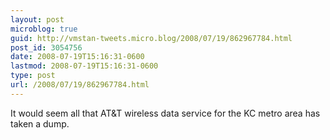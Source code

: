```yaml
---
layout: post
microblog: true
guid: http://vmstan-tweets.micro.blog/2008/07/19/862967784.html
post_id: 3054756
date: 2008-07-19T15:16:31-0600
lastmod: 2008-07-19T15:16:31-0600
type: post
url: /2008/07/19/862967784.html
---
```

It would seem all that AT&T wireless data service for the KC metro area has taken a dump.
